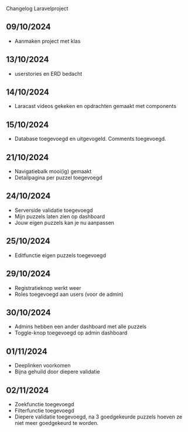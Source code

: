Changelog Laravelproject

## 09/10/2024
* Aanmaken project met klas

## 13/10/2024
* userstories en ERD bedacht

## 14/10/2024
* Laracast videos gekeken en opdrachten gemaakt met components

## 15/10/2024
* Database toegevoegd en uitgevogeld. Comments toegevoegd. 

## 21/10/2024
* Navigatiebalk mooi(ig) gemaakt
* Detailpagina per puzzel toegevoegd

## 24/10/2024
* Serverside validatie toegevoegd
* Mijn puzzels laten zien op dashboard
* Jouw eigen puzzels kan je nu aanpassen

## 25/10/2024
* Editfunctie eigen puzzels toegevoegd

## 29/10/2024
* Registratieknop werkt weer
* Roles toegevoegd aan users (voor de admin)

## 30/10/2024
* Admins hebben een ander dashboard met alle puzzels
* Toggle-knop toegevoegd op admin dashboard

## 01/11/2024
* Deeplinken voorkomen
* Bijna gehuild door diepere validatie

## 02/11/2024
* Zoekfunctie toegevoegd
* Filterfunctie toegevoegd
* Diepere validatie toegevoegd, na 3 goedgekeurde puzzels hoeven ze niet meer goedgekeurd te worden.



